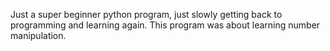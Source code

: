 Just a super beginner python program, just slowly getting back to programming and learning again. 
This program was about learning number manipulation.